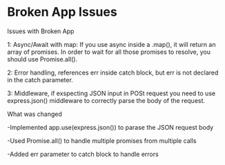 # Broken App Issues
Issues with Broken App

1: Async/Await with map: If you use async inside a .map(), it will return an array of promises. In order to wait for all those promises to resolve, you should use Promise.all().

2: Error handling, references err inside catch block, but err is not declared in the catch parameter.

3: Middleware, if exspecting JSON input in POSt request you need to use express.json() middleware to correctly parse the body of the request.

What was changed 

-Implemented app.use(express.json()) to parase the JSON request body

-Used Promise.all() to handle multiple promises from multiple calls

-Added err parameter to catch block to handle errors